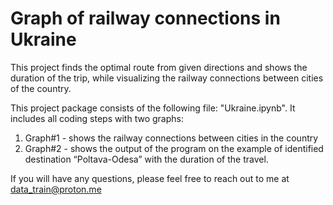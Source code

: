# Graph of railway connections in Ukraine
This project finds the optimal route from given directions and shows the duration of the trip, while visualizing the railway connections between cities of the country.

This project package consists of the following file: "Ukraine.ipynb". It includes all coding steps with two graphs:

1. Graph#1 - shows the railway connections between cities in the country
2. Graph#2 - shows the output of the program on the example of identified destination “Poltava-Odesa” with the duration of the travel. 

If you will have any questions, please feel free to reach out to me at data_train@proton.me
